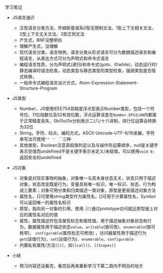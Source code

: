 学习笔记

- JS语言通识
  - 泛型语言分类方法，乔姆斯基谱系0型无限制文法、1型上下文相关文法、2型上下文无关文法、3型正则文法
  - 产生式，BNF没整明白
  - 理解产生式，没理解
  - 现代语言分类，语言特例，语言分类从形式语言可分为数据描述语言和编程语言，从表达方式可分为声明式和命令式语言
  - 编程语言性质，分为声明式(递归)和命令式(goto、if/while)，动态运行时/静态编译时语法检查，动态类型与静态类型的类型检查，强弱类型是否隐式转换，
  - 一般命令式编程语言设计方式，Atom-Expression-Statement-Structure-Program

- JS类型
  - Number，JS使用IEEE754双精度浮点型表示Number类型，包括一个符号位、11位指数位及52有效位数，浮点运算误差在`Number.EPSILON`内都属于正常精度丢失，0b/0o/0x分别表示二/八/十六进制，进行位运算会转换为32位
  - String，字符、码点、编码方式，ASCII-Unicode-UTF-8/16发展，字符串写法可使用` "" '' `` `三种
  - 其他类型，Boolean注意真假值判定以及与操作符运算顺序，null是关键字表示空值而undefined不是关键字表示未定义/未赋值，可以使用`void 0;`返回安全的undefined

- JS对象
  - 对象是对现实事物的抽象，对象唯一与其本身状态无关，状态只用于描述对象，状态改变既是行为，变量具有唯一标识，唯一标识、状态、行为构成三要素；对象可用分类和归类描述一类对象，原型是更易描述对象方法
  - 属性名，只可使用string类型作为属性名，[]可用于计算属性名，Symbol可以返回唯一的属性名标识
  - 原型，指向另一对象的引用，使用`.`|`[]`通过prototype访问就近原型链上对应的属性名对应的值
  - 属性，属性描述符包含属性标志和属性值，用于描述抽象对象状态和行为，数据属性用于描述状态`value`、`writable`(值可改)、`enumerable`(值可枚举)、 `configurable`(属性标志可修改) ，访问器属性用于描述行为`get`(读值行为)、`set`(设值行为)、`enumerable`、`configurable`
  - 内置私有属性/方法`[[]]`，如`[[call]]`、`[[Scopes]]`

- 小结
  - 预习内容还没看完，看完后再来重新学习下第二周内不明白的地方
